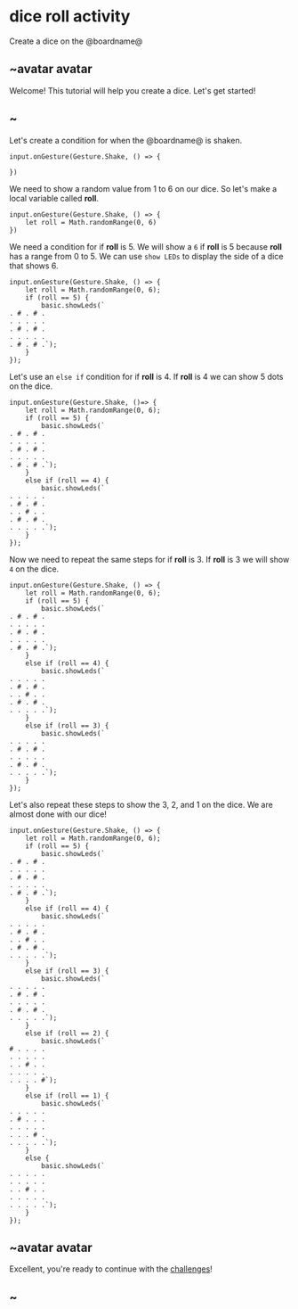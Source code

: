 # dice roll activity

Create a dice on the @boardname@

## ~avatar avatar

Welcome! This tutorial will help you create a dice. Let's get started!

## ~

Let's create a condition for when the @boardname@ is shaken.


```blocks
input.onGesture(Gesture.Shake, () => {
    
})
```

We need to show a random value from 1 to 6 on our dice. So let's make a local variable called **roll**.

```blocks
input.onGesture(Gesture.Shake, () => {
    let roll = Math.randomRange(0, 6)
})
```

We need a condition for if **roll** is 5. We will show a `6` if **roll** is 5 because **roll** has a range from 0 to 5. We can use `show LEDs` to display the side of a dice that shows 6.


```blocks
input.onGesture(Gesture.Shake, () => {
    let roll = Math.randomRange(0, 6);
    if (roll == 5) {
        basic.showLeds(`
. # . # .
. . . . .
. # . # .
. . . . .
. # . # .`);
    }
});
```


Let's use an `else if` condition for if **roll** is 4. If **roll** is 4 we can show 5 dots on the dice.


```blocks
input.onGesture(Gesture.Shake, ()=> {
    let roll = Math.randomRange(0, 6);
    if (roll == 5) {
        basic.showLeds(`
. # . # .
. . . . .
. # . # .
. . . . .
. # . # .`);
    }
    else if (roll == 4) {
        basic.showLeds(`
. . . . .
. # . # .
. . # . .
. # . # .
. . . . .`);
    }
});

```


Now we need to repeat the same steps for if **roll** is 3. If **roll** is 3 we will show `4` on the dice.


```blocks
input.onGesture(Gesture.Shake, () => {
    let roll = Math.randomRange(0, 6);
    if (roll == 5) {
        basic.showLeds(`
. # . # .
. . . . .
. # . # .
. . . . .
. # . # .`);
    }
    else if (roll == 4) {
        basic.showLeds(`
. . . . .
. # . # .
. . # . .
. # . # .
. . . . .`);
    }
    else if (roll == 3) {
        basic.showLeds(`
. . . . .
. # . # .
. . . . .
. # . # .
. . . . .`);
    }
});
```


Let's also repeat these steps to show the 3, 2, and 1 on the dice. We are almost done with our dice!

```blocks 
input.onGesture(Gesture.Shake, () => {
    let roll = Math.randomRange(0, 6);
    if (roll == 5) {
        basic.showLeds(`
. # . # .
. . . . .
. # . # .
. . . . .
. # . # .`);
    }
    else if (roll == 4) {
        basic.showLeds(`
. . . . .
. # . # .
. . # . .
. # . # .
. . . . .`);
    }
    else if (roll == 3) {
        basic.showLeds(`
. . . . .
. # . # .
. . . . .
. # . # .
. . . . .`);
    }
    else if (roll == 2) {
        basic.showLeds(`
# . . . .
. . . . .
. . # . .
. . . . .
. . . . #`);
    }
    else if (roll == 1) {
        basic.showLeds(`
. . . . .
. # . . .
. . . . .
. . . # .
. . . . .`);
    }
    else {
        basic.showLeds(`
. . . . .
. . . . .
. . # . .
. . . . .
. . . . .`);
    }
});
```


## ~avatar avatar

Excellent, you're ready to continue with the [challenges](/lessons/dice-roll/challenges)!

## ~

